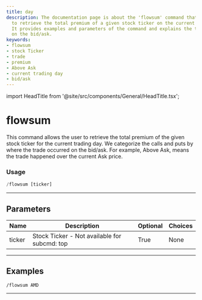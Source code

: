 ```yaml
---
title: day
description: The documentation page is about the 'flowsum' command that allows users
  to retrieve the total premium of a given stock ticker on the current trading day.
  It provides examples and parameters of the command and explains the trade categorization
  on the bid/ask.
keywords:
- flowsum
- stock Ticker
- trade
- premium
- Above Ask
- current trading day
- bid/ask
---
```


import HeadTitle from '@site/src/components/General/HeadTitle.tsx';

<HeadTitle title="day - Flowsum - Flow - Telegram - Reference | OpenBB Bot Docs" />

# flowsum

This command allows the user to retrieve the total premium of the given stock ticker for the current trading day. We categorize the calls and puts by where the trade occurred on the bid/ask. For example, Above Ask, means the trade happened over the current Ask price.

### Usage

```python wordwrap
/flowsum [ticker]
```

---

## Parameters

| Name | Description | Optional | Choices |
| ---- | ----------- | -------- | ------- |
| ticker | Stock Ticker - Not available for subcmd: top | True | None |


---

## Examples

```
/flowsum AMD
```

---
